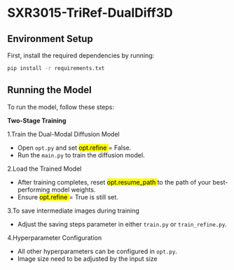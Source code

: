 # SXR3015-TriRef-DualDiff3D
## Environment Setup

First, install the required dependencies by running:

```bash
pip install -r requirements.txt
```

## Running the Model
To run the model, follow these steps:

**Two-Stage Training**

1.Train the Dual-Modal Diffusion Model

 * Open `opt.py` and set <mark> opt.refine </mark>  = False.
 * Run the ` main.py ` to train the diffusion model.
   
2.Load the Trained Model

* After training completes, reset <mark> opt.resume_path </mark>  to the path of your best-performing model weights.
* Ensure <mark> opt.refine </mark>  = True is still set.


3.To save intermediate images during training
* Adjust the saving steps parameter in either ` train.py ` or ` train_refine.py `.

4.Hyperparameter Configuration

* All other hyperparameters can be configured in ` opt.py `.
* Image size need to be adjusted by the input size
